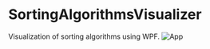 # SortingAlgorithmsVisualizer
Visualization of sorting algorithms using WPF.
![App](https://user-images.githubusercontent.com/95684174/192160930-4c5653b1-6825-4687-84bc-f4b27f59bf6a.png)

